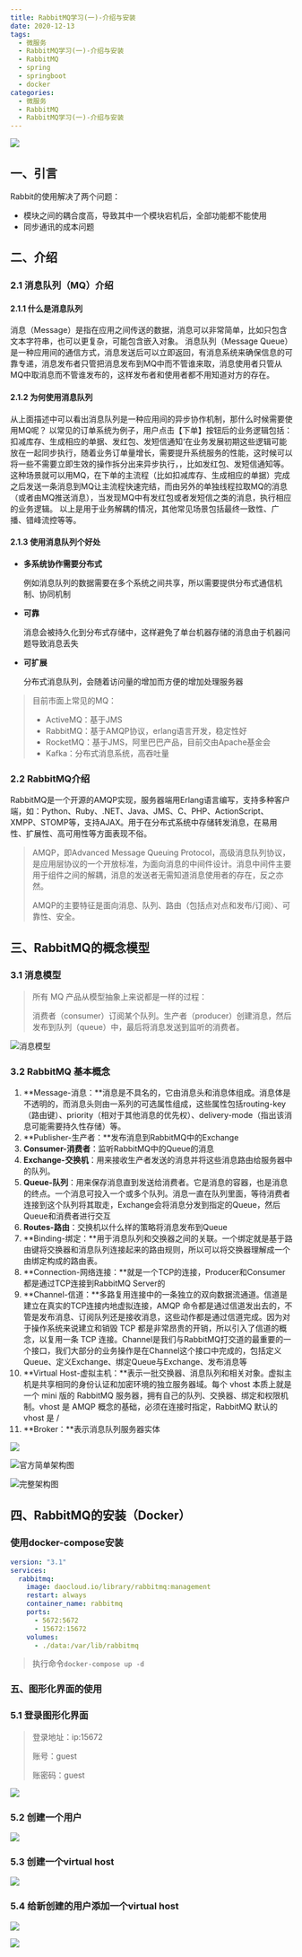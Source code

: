 ```yaml
---
title: RabbitMQ学习(一)-介绍与安装
date: 2020-12-13
tags:
  - 微服务
  - RabbitMQ学习(一)-介绍与安装
  - RabbitMQ
  - spring
  - springboot
  - docker
categories:
  - 微服务
  - RabbitMQ
  - RabbitMQ学习(一)-介绍与安装
---
```


![](http://qiniu.zhouhongyin.top/2022/06/12/1655043743-1_UnYL-2r54_7AnEwQv0cVxA.png)

<!--more-->

## 一、引言

Rabbit的使用解决了两个问题：

- 模块之间的耦合度高，导致其中一个模块宕机后，全部功能都不能使用
- 同步通讯的成本问题

## 二、介绍

### 2.1 消息队列（MQ）介绍

#### **2.1.1 什么是消息队列**

消息（Message）是指在应用之间传送的数据，消息可以非常简单，比如只包含文本字符串，也可以更复杂，可能包含嵌入对象。
消息队列（Message Queue）是一种应用间的通信方式，消息发送后可以立即返回，有消息系统来确保信息的可靠专递，消息发布者只管把消息发布到MQ中而不管谁来取，消息使用者只管从MQ中取消息而不管谁发布的，这样发布者和使用者都不用知道对方的存在。

#### **2.1.2 为何使用消息队列**

从上面描述中可以看出消息队列是一种应用间的异步协作机制，那什么时候需要使用MQ呢？
以常见的订单系统为例子，用户点击【下单】按钮后的业务逻辑包括：扣减库存、生成相应的单据、发红包、发短信通知‘在业务发展初期这些逻辑可能放在一起同步执行，随着业务订单量增长，需要提升系统服务的性能，这时候可以将一些不需要立即生效的操作拆分出来异步执行，，比如发红包、发短信通知等。这种场景就可以用MQ，在下单的主流程（比如扣减库存、生成相应的单据）完成之后发送一条消息到MQ让主流程快速完结，而由另外的单独线程拉取MQ的消息（或者由MQ推送消息），当发现MQ中有发红包或者发短信之类的消息，执行相应的业务逻辑。
以上是用于业务解耦的情况，其他常见场景包括最终一致性、广播、错峰流控等等。

#### 2.1.3 使用消息队列个好处

- **多系统协作需要分布式** 

  例如消息队列的数据需要在多个系统之间共享，所以需要提供分布式通信机制、协同机制

- **可靠**

   消息会被持久化到分布式存储中，这样避免了单台机器存储的消息由于机器问题导致消息丢失

- **可扩展**

   分布式消息队列，会随着访问量的增加而方便的增加处理服务器

> 目前市面上常见的MQ：
>
> - ActiveMQ：基于JMS
> - RabbitMQ：基于AMQP协议，erlang语言开发，稳定性好
> - RocketMQ：基于JMS，阿里巴巴产品，目前交由Apache基金会
> - Kafka：分布式消息系统，高吞吐量

### 2.2 RabbitMQ介绍

RabbitMQ是一个开源的AMQP实现，服务器端用Erlang语言编写，支持多种客户端，如：Python、Ruby、.NET、Java、JMS、C、PHP、ActionScript、XMPP、STOMP等，支持AJAX。用于在分布式系统中存储转发消息，在易用性、扩展性、高可用性等方面表现不俗。

> AMQP，即Advanced Message Queuing Protocol，高级消息队列协议，是应用层协议的一个开放标准，为面向消息的中间件设计。消息中间件主要用于组件之间的解耦，消息的发送者无需知道消息使用者的存在，反之亦然。
>
> AMQP的主要特征是面向消息、队列、路由（包括点对点和发布/订阅）、可靠性、安全。

## 三、RabbitMQ的概念模型

### **3.1 消息模型**

> 所有 MQ 产品从模型抽象上来说都是一样的过程：
>
> 消费者（consumer）订阅某个队列。生产者（producer）创建消息，然后发布到队列（queue）中，最后将消息发送到监听的消费者。

![消息模型](http://qiniu.zhouhongyin.top/2022/06/12/1655043747-image-20201213184027363.png)

### **3.2 RabbitMQ 基本概念**

1. **Message-消息：**消息是不具名的，它由消息头和消息体组成。消息体是不透明的，而消息头则由一系列的可选属性组成，这些属性包括routing-key（路由键）、priority（相对于其他消息的优先权）、delivery-mode（指出该消息可能需要持久性存储）等。
2. **Publisher-生产者：**发布消息到RabbitMQ中的Exchange
3. **Consumer-消费者**：监听RabbitMQ中的Queue的消息
4. **Exchange-交换机**：用来接收生产者发送的消息并将这些消息路由给服务器中的队列。
5. **Queue-队列**：用来保存消息直到发送给消费者。它是消息的容器，也是消息的终点。一个消息可投入一个或多个队列。消息一直在队列里面，等待消费者连接到这个队列将其取走，Exchange会将消息分发到指定的Queue，然后Queue和消费者进行交互
6. **Routes-路由**：交换机以什么样的策略将消息发布到Queue
7. **Binding-绑定：**用于消息队列和交换器之间的关联。一个绑定就是基于路由键将交换器和消息队列连接起来的路由规则，所以可以将交换器理解成一个由绑定构成的路由表。
8. **Connection-网络连接：**就是一个TCP的连接，Producer和Consumer都是通过TCP连接到RabbitMQ Server的
9. **Channel-信道：**多路复用连接中的一条独立的双向数据流通道。信道是建立在真实的TCP连接内地虚拟连接，AMQP 命令都是通过信道发出去的，不管是发布消息、订阅队列还是接收消息，这些动作都是通过信道完成。因为对于操作系统来说建立和销毁 TCP 都是非常昂贵的开销，所以引入了信道的概念，以复用一条 TCP 连接。Channel是我们与RabbitMQ打交道的最重要的一个接口，我们大部分的业务操作是在Channel这个接口中完成的，包括定义Queue、定义Exchange、绑定Queue与Exchange、发布消息等
10. **Virtual Host-虚拟主机：**表示一批交换器、消息队列和相关对象。虚拟主机是共享相同的身份认证和加密环境的独立服务器域。每个 vhost 本质上就是一个 mini 版的 RabbitMQ 服务器，拥有自己的队列、交换器、绑定和权限机制。vhost 是 AMQP 概念的基础，必须在连接时指定，RabbitMQ 默认的 vhost 是 / 
11. **Broker：**表示消息队列服务器实体

![](http://qiniu.zhouhongyin.top/2022/06/12/1655043751-image-20201213184239950.png)

![官方简单架构图](http://qiniu.zhouhongyin.top/2022/06/12/1655043753-hello-world-example-routing.webp)



![完整架构图](http://qiniu.zhouhongyin.top/2022/06/12/1655043756-rabbitMQ%E6%9E%B6%E6%9E%84%E5%9B%BE-bc7cd3b72ba8449295757dbaaa17a1fa.jpg)

## 四、RabbitMQ的安装（Docker）

### 使用docker-compose安装

```yml
version: "3.1"
services:
  rabbitmq:
    image: daocloud.io/library/rabbitmq:management
    restart: always
    container_name: rabbitmq
    ports:
      - 5672:5672
      - 15672:15672
    volumes:
      - ./data:/var/lib/rabbitmq
```

> 执行命令`docker-compose up -d`

### 五、图形化界面的使用

### 5.1 登录图形化界面

> 登录地址：ip:15672
>
> 账号：guest
>
> 账密码：guest

![](http://qiniu.zhouhongyin.top/2022/06/12/1655043759-image-20201214095643102.png)

### 5.2 创建一个用户

![](http://qiniu.zhouhongyin.top/2022/06/12/1655043761-image-20201214100538920.png)

### 5.3 创建一个virtual host

![](http://qiniu.zhouhongyin.top/2022/06/12/1655043764-image-20201214100124286.png)

### 5.4 给新创建的用户添加一个virtual host

![](http://qiniu.zhouhongyin.top/2022/06/12/1655043766-image-20201214100704719.png)

![](http://qiniu.zhouhongyin.top/2022/06/12/1655043769-image-20201214100745498.png)